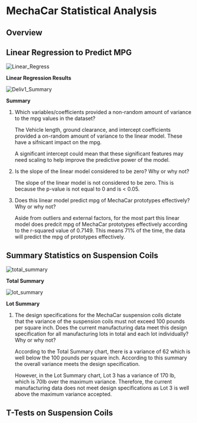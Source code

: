 # MechaCar Statistical Analysis

## Overview




## Linear Regression to Predict MPG

![Linear_Regress]()

**Linear Regression Results**

![Deliv1_Summary]()

**Summary**

1) Which variables/coefficients provided a non-random amount of variance to the mpg values in the dataset?

    The Vehicle length, ground clearance, and intercept coefficients provided a on-random amount of variance to the linear model. These have a sifnicant impact on the mpg. 

    A significant intercept could mean that these significant features may need scaling to help improve the predictive power of the model. 

2) Is the slope of the linear model considered to be zero? Why or why not?

    The slope of the linear model is not considered to be zero. This is because the p-value is not equal to 0 and is < 0.05.

3) Does this linear model predict mpg of MechaCar prototypes effectively? Why or why not?

    Aside from outliers and external factors, for the most part this linear model does predcit mpg of MechaCar prototypes effectively according to the r-squared value of 0.7149. This means 71% of the time, the data will predict the mpg of prototypes effectively. 


## Summary Statistics on Suspension Coils

![total_summary]()

**Total Summary**

![lot_summary]()

**Lot Summary**

1) The design specifications for the MechaCar suspension coils dictate that the variance of the suspension coils must not exceed 100 pounds per square inch. Does the current manufacturing data meet this design specification for all manufacturing lots in total and each lot individually? Why or why not?

    According to the Total Summary chart, there is a variance of 62 which is well below the 100 pounds per square inch. According to this summary the overall variance meets the design specification. 

    However, in the Lot Summary chart, Lot 3 has a variance of 170 lb, which is 70lb over the maximum variance. Therefore, the current manufacturing data does not meet design specifications as Lot 3 is well above the maximum variance accepted. 

## T-Tests on Suspension Coils


